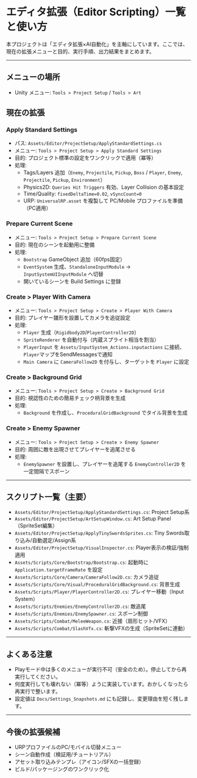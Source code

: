 # エディタ拡張（Editor Scripting）一覧と使い方

本プロジェクトは「エディタ拡張×AI自動化」を主軸にしています。ここでは、現在の拡張メニューと目的、実行手順、出力結果をまとめます。

---

## メニューの場所
- Unity メニュー: `Tools > Project Setup` / `Tools > Art`

## 現在の拡張

### Apply Standard Settings
- パス: `Assets/Editor/ProjectSetup/ApplyStandardSettings.cs`
- メニュー: `Tools > Project Setup > Apply Standard Settings`
- 目的: プロジェクト標準の設定をワンクリックで適用（冪等）
- 処理:
  - Tags/Layers 追加（`Enemy`, `Projectile`, `Pickup`, `Boss` / `Player`, `Enemy`, `Projectile`, `Pickup`, `Environment`）
  - Physics2D: `Queries Hit Triggers` 有効、Layer Collision の基本設定
  - Time/Quality: `fixedDeltaTime=0.02`, `vSyncCount=0`
  - URP: `UniversalRP.asset` を複製して PC/Mobile プロファイルを準備（PC適用）

### Prepare Current Scene
- メニュー: `Tools > Project Setup > Prepare Current Scene`
- 目的: 現在のシーンを起動用に整備
- 処理:
  - `Bootstrap` GameObject 追加（60fps固定）
  - `EventSystem` 生成、`StandaloneInputModule` → `InputSystemUIInputModule` へ切替
  - 開いているシーンを Build Settings に登録

### Create > Player With Camera
- メニュー: `Tools > Project Setup > Create > Player With Camera`
- 目的: プレイヤー雛形を設置してカメラを追従設定
- 処理:
  - `Player` 生成（`Rigidbody2D`/`PlayerController2D`）
  - `SpriteRenderer` を自動付与（内蔵スプライト相当を割当）
  - `PlayerInput` を `Assets/InputSystem_Actions.inputactions` に接続、`Player`マップをSendMessagesで通知
  - `Main Camera` に `CameraFollow2D` を付与し、ターゲットを `Player` に設定

### Create > Background Grid
- メニュー: `Tools > Project Setup > Create > Background Grid`
- 目的: 視認性のための簡易チェック柄背景を生成
- 処理:
  - `Background` を作成し、`ProceduralGridBackground` でタイル背景を生成

### Create > Enemy Spawner
- メニュー: `Tools > Project Setup > Create > Enemy Spawner`
- 目的: 周囲に敵を出現させてプレイヤーを追尾させる
- 処理:
  - `EnemySpawner` を設置し、プレイヤーを追尾する `EnemyController2D` を一定間隔でスポーン

---

## スクリプト一覧（主要）
- `Assets/Editor/ProjectSetup/ApplyStandardSettings.cs`: Project Setup系
- `Assets/Editor/ProjectSetup/ArtSetupWindow.cs`: Art Setup Panel（SpriteSet編集）
- `Assets/Editor/ProjectSetup/ApplyTinySwordsSprites.cs`: Tiny Swords取り込み/自動選定/Assign系
- `Assets/Editor/ProjectSetup/VisualInspector.cs`: Player表示の検証/強制適用
- `Assets/Scripts/Core/Bootstrap/Bootstrap.cs`: 起動時に `Application.targetFrameRate` を設定
- `Assets/Scripts/Core/Camera/CameraFollow2D.cs`: カメラ追従
- `Assets/Scripts/Core/Visual/ProceduralGridBackground.cs`: 背景生成
- `Assets/Scripts/Player/PlayerController2D.cs`: プレイヤー移動（Input System）
- `Assets/Scripts/Enemies/EnemyController2D.cs`: 敵追尾
- `Assets/Scripts/Enemies/EnemySpawner.cs`: スポーン制御
 - `Assets/Scripts/Combat/MeleeWeapon.cs`: 近接（扇形ヒット/VFX）
 - `Assets/Scripts/Combat/SlashVfx.cs`: 斬撃VFXの生成（SpriteSetに連動）

---

## よくある注意
- Playモード中は多くのメニューが実行不可（安全のため）。停止してから再実行してください。
- 何度実行しても壊れない（冪等）ように実装しています。おかしくなったら再実行で整います。
- 設定値は `Docs/Settings_Snapshots.md` にも記録し、変更理由を短く残します。

---

## 今後の拡張候補
- URPプロファイルのPC/モバイル切替メニュー
- シーン自動作成（検証用/チュートリアル）
- アセット取り込みテンプレ（アイコン/SFXの一括登録）
- ビルド/パッケージングのワンクリック化
